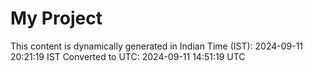 # My Project

This content is dynamically generated in Indian Time (IST): 2024-09-11 20:21:19 IST
Converted to UTC: 2024-09-11 14:51:19 UTC
